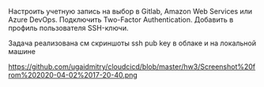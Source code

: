 Настроить учетную запись на выбор в Gitlab, Amazon Web Services или Azure DevOps. 
Подключить Two-Factor Authentication. Добавить в профиль пользователя SSH-ключи.

Задача реализована
см скриншоты ssh pub key в облаке и на локальной машине

https://github.com/ugaidmitry/cloudcicd/blob/master/hw3/Screenshot%20from%202020-04-02%2017-20-40.png


